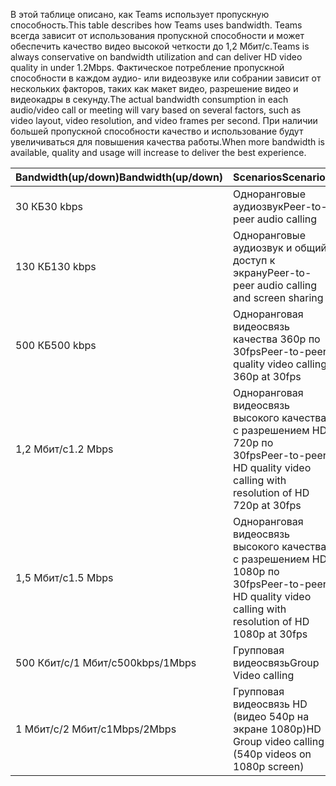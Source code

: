 <span data-ttu-id="17508-101">В этой таблице описано, как Teams использует пропускную способность.</span><span class="sxs-lookup"><span data-stu-id="17508-101">This table describes how Teams uses bandwidth.</span></span> <span data-ttu-id="17508-102">Teams всегда зависит от использования пропускной способности и может обеспечить качество видео высокой четкости до 1,2 Мбит/с.</span><span class="sxs-lookup"><span data-stu-id="17508-102">Teams is always conservative on bandwidth utilization and can deliver HD video quality in under 1.2Mbps.</span></span> <span data-ttu-id="17508-103">Фактическое потребление пропускной способности в каждом аудио- или видеозвуке или собрании зависит от нескольких факторов, таких как макет видео, разрешение видео и видеокадры в секунду.</span><span class="sxs-lookup"><span data-stu-id="17508-103">The actual bandwidth consumption in each audio/video call or meeting will vary based on several factors, such as video layout, video resolution, and video frames per second.</span></span> <span data-ttu-id="17508-104">При наличии большей пропускной способности качество и использование будут увеличиваться для повышения качества работы.</span><span class="sxs-lookup"><span data-stu-id="17508-104">When more bandwidth is available, quality and usage will increase to deliver the best experience.</span></span>


|<span data-ttu-id="17508-105">Bandwidth(up/down)</span><span class="sxs-lookup"><span data-stu-id="17508-105">Bandwidth(up/down)</span></span> |<span data-ttu-id="17508-106">Scenarios</span><span class="sxs-lookup"><span data-stu-id="17508-106">Scenarios</span></span> |
|---|---|
|<span data-ttu-id="17508-107">30 КБ</span><span class="sxs-lookup"><span data-stu-id="17508-107">30 kbps</span></span> |<span data-ttu-id="17508-108">Одноранговые аудиозвук</span><span class="sxs-lookup"><span data-stu-id="17508-108">Peer-to-peer audio calling</span></span> |
|<span data-ttu-id="17508-109">130 КБ</span><span class="sxs-lookup"><span data-stu-id="17508-109">130 kbps</span></span> |<span data-ttu-id="17508-110">Одноранговые аудиозвук и общий доступ к экрану</span><span class="sxs-lookup"><span data-stu-id="17508-110">Peer-to-peer audio calling and screen sharing</span></span> |
|<span data-ttu-id="17508-111">500 КБ</span><span class="sxs-lookup"><span data-stu-id="17508-111">500 kbps</span></span> |<span data-ttu-id="17508-112">Одноранговая видеосвязь качества 360p по 30fps</span><span class="sxs-lookup"><span data-stu-id="17508-112">Peer-to-peer quality video calling 360p at 30fps</span></span> |
|<span data-ttu-id="17508-113">1,2 Мбит/с</span><span class="sxs-lookup"><span data-stu-id="17508-113">1.2 Mbps</span></span> |<span data-ttu-id="17508-114">Одноранговая видеосвязь высокого качества с разрешением HD 720p по 30fps</span><span class="sxs-lookup"><span data-stu-id="17508-114">Peer-to-peer HD quality video calling with resolution of HD 720p at 30fps</span></span> |
|<span data-ttu-id="17508-115">1,5 Мбит/с</span><span class="sxs-lookup"><span data-stu-id="17508-115">1.5 Mbps</span></span> |<span data-ttu-id="17508-116">Одноранговая видеосвязь высокого качества с разрешением HD 1080p по 30fps</span><span class="sxs-lookup"><span data-stu-id="17508-116">Peer-to-peer HD quality video calling with resolution of HD 1080p at 30fps</span></span> |
|<span data-ttu-id="17508-117">500 Кбит/с/1 Мбит/с</span><span class="sxs-lookup"><span data-stu-id="17508-117">500kbps/1Mbps</span></span> |<span data-ttu-id="17508-118">Групповая видеосвязь</span><span class="sxs-lookup"><span data-stu-id="17508-118">Group Video calling</span></span> |
|<span data-ttu-id="17508-119">1 Мбит/с/2 Мбит/с</span><span class="sxs-lookup"><span data-stu-id="17508-119">1Mbps/2Mbps</span></span> |<span data-ttu-id="17508-120">Групповая видеосвязь HD (видео 540p на экране 1080p)</span><span class="sxs-lookup"><span data-stu-id="17508-120">HD Group video calling (540p videos on 1080p screen)</span></span> |
